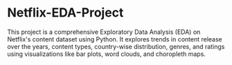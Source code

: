 # Netflix-EDA-Project
This project is a comprehensive Exploratory Data Analysis (EDA) on Netflix's content dataset using Python. It explores trends in content release over the years, content types, country-wise distribution, genres, and ratings using visualizations like bar plots, word clouds, and choropleth maps.
